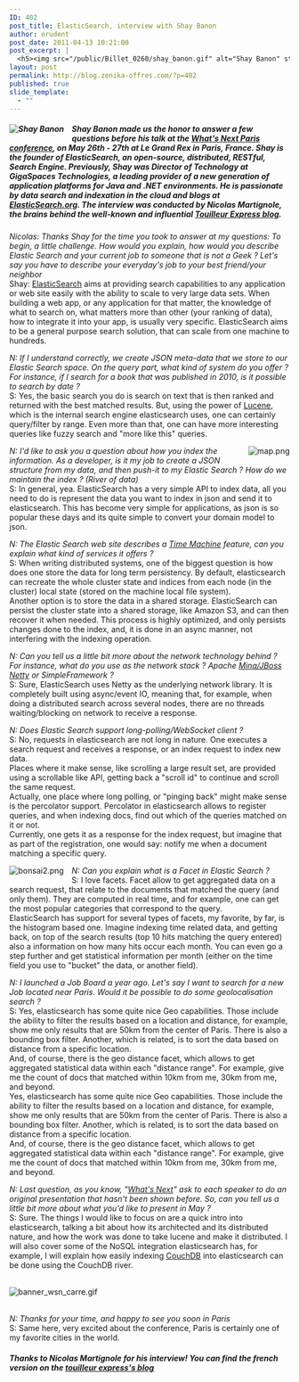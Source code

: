 ```yaml
---
ID: 402
post_title: ElasticSearch, interview with Shay Banon
author: orudent
post_date: 2011-04-13 10:21:00
post_excerpt: |
  <h5><img src="/public/Billet_0260/shay_banon.gif" alt="Shay Banon" style="float:left; margin: 0 1em 1em 0;" title="Shay Banon" />Shay Banon made us the honor to answer a few questions before his talk at the <a href="http://www.whatsnextparis.com/">What's Next Paris conference</a>, on May 26th - 27th at Le Grand Rex in Paris, France. Shay is the founder of ElasticSearch, an open-source, distributed, RESTful, Search Engine. Previously, Shay was Director of Technology at GigaSpaces Technologies, a leading provider of a new generation of application platforms for Java and .NET environments. He is passionate by data search and indexation in the cloud and blogs at <a href="http://www.elasticsearch.org/blog/">ElasticSearch.org</a>. The interview was conducted by Nicolas Martignole, the brains behind the well-known and influential <a href="http://www.touilleur-express.fr/2011/04/12/elasticsearch-interview-with-shay-banon/">Touilleur Express blog</a>.</h5>
layout: post
permalink: http://blog.zenika-offres.com/?p=402
published: true
slide_template:
  - ""
---
```

<h5><img src="/wp-content/uploads/2015/07/shay_banon.gif" alt="Shay Banon" style="float:left; margin: 0 1em 1em 0;" title="Shay Banon" />Shay Banon made us the honor to answer a few questions before his talk at the <a href="http://www.whatsnextparis.com/">What's Next Paris conference</a>, on May 26th - 27th at Le Grand Rex in Paris, France. Shay is the founder of ElasticSearch, an open-source, distributed, RESTful, Search Engine. Previously, Shay was Director of Technology at GigaSpaces Technologies, a leading provider of a new generation of application platforms for Java and .NET environments. He is passionate by data search and indexation in the cloud and blogs at <a href="http://www.elasticsearch.org/blog/">ElasticSearch.org</a>. The interview was conducted by Nicolas Martignole, the brains behind the well-known and influential <a href="http://www.touilleur-express.fr/2011/04/12/elasticsearch-interview-with-shay-banon/">Touilleur Express blog</a>.</h5>
<!--more-->
<p><em>Nicolas: Thanks Shay for the time you took to answer at my questions: To begin, a little challenge. How would you explain, how would you describe Elastic Search and your current job to someone  that is not a Geek&nbsp;? Let's say you have to describe your everyday's job to your best friend/your neighbor</em> <br />Shay: <a href="http://www.elasticsearch.org/">ElasticSearch</a> aims at providing search capabilities to any application or web site easily with the ability to scale to very large data sets. When building a web app, or any application for that matter, the knowledge of what to search on, what matters more than other (your ranking of data), how to integrate it into your app, is usually very specific. ElasticSearch aims to be a general purpose search solution, that can scale from one machine to hundreds. <br /></p> <p><em>N: If I understand correctly, we create JSON meta-data that we store to our Elastic Search space. On the query part, what kind of system do you offer&nbsp;? For instance, if I search for a book that was published in 2010, is it possible to search by date ?</em> <br />S: Yes, the basic search you do is search on text that is then ranked and returned with the best matched results. But, using the power of <a href="http://lucene.apache.org/java/docs/index.html">Lucene</a>, which is the internal search engine elasticsearch uses, one can certainly query/filter by range. Even more than that, one can have more interesting queries like fuzzy search and "more like this" queries. <br /></p> <p><img src="/wp-content/uploads/2015/07/map.png" alt="map.png" style="float:right; margin: 0 0 1em 1em;" /><em>N: I'd like to ask you a question about how you index the information. As a developer, is it my job to create a JSON structure from my data, and then push-it to my Elastic Search&nbsp;? How do we maintain the index&nbsp;? (River of data)</em> <br />S: In general, yea. ElasticSearch has a very simple API to index data, all you need to do is represent the data you want to index in json and send it to elasticsearch. This has become very simple for applications, as json is so popular these days and its quite simple to convert your domain model to json. <br /></p> <p><em>N: The Elastic Search web site describes a <a href="http://www.elasticsearch.org/blog/2010/02/16/searchengine_time_machine.html">Time Machine</a> feature, can you explain what kind of services it offers ?</em> <br />S: When writing distributed systems, one of the biggest question is how does one store the data for long term persistency. By default, elasticsearch can recreate the whole cluster state and indices from each node (in the cluster) local state (stored on the machine local file system). <br />Another option is to store the data in a shared storage. ElasticSearch can persist the cluster state into a shared storage, like Amazon S3, and can then recover it when needed. This process is highly optimized, and only persists changes done to the index, and, it is done in an async manner, not interfering with the indexing operation. <br /></p> <p><em>N: Can you tell us a little bit more about the network technology behind&nbsp;? For instance, what do you use as the network stack&nbsp;? Apache <a href="http://www.jboss.org/netty">Mina/JBoss Netty</a> or SimpleFramework ?</em> <br />S: Sure, ElasticSearch uses Netty as the underlying network library. It is completely built using async/event IO, meaning that, for example, when doing a distributed search across several nodes, there are no threads waiting/blocking on network to receive a response. <br /></p> <p><em>N: Does Elastic Search support long-polling/WebSocket client ?</em> <br />S: No, requests in elasticsearch are not long in nature. One executes a search request and receives a response, or an index request to index new data. <br />Places where it make sense, like scrolling a large result set, are provided using a scrollable like API, getting back a "scroll id" to continue and scroll the same request. <br />Actually, one place where long polling, or "pinging back" might make sense is the percolator support. Percolator in elasticsearch allows to register queries, and when indexing docs, find out which of the queries matched on it or not. <br />Currently, one gets it as a response for the index request, but imagine that as part of the registration, one would say: notify me when a document matching a specific query. <br /></p> <p><img src="/wp-content/uploads/2015/07/bonsai2.png" alt="bonsai2.png" style="float:left; margin: 0 1em 1em 0;" /><em>N: Can you explain what is a Facet in Elastic Search ?</em> <br />S: I love facets. Facet allow to get aggregated data on a search request, that relate to the documents that matched the query (and only them). They are computed in real time, and for example, one can get the most popular categories that correspond to the query. <br />ElasticSearch has support for several types of facets, my favorite, by far, is the histogram based one. Imagine indexing time related data, and getting back, on top of the search results (top 10 hits matching the query entered) also a information on how many hits occur each month. You can even go a step further and get statistical information per month (either on the time field you use to "bucket" the data, or another field). <br /></p> <p><em>N: I launched a Job Board a year ago. Let's say I want to search for a new Job located near Paris. Would it be possible to do some geolocalisation search ?</em> <br />S: Yes, elasticsearch has some quite nice Geo capabilities. Those include the ability to filter the results based on a location and distance, for example, show me only results that are 50km from the center of Paris. There is also a bounding box filter. Another, which is related, is to sort the data based on distance from a specific location. <br />And, of course, there is the geo distance facet, which allows to get aggregated statistical data within each "distance range". For example, give me the count of docs that matched within 10km from me, 30km from me, and beyond. <br />Yes, elasticsearch has some quite nice Geo capabilities. Those include the ability to filter the results based on a location and distance, for example, show me only results that are 50km from the center of Paris. There is also a bounding box filter. Another, which is related, is to sort the data based on distance from a specific location. <br />And, of course, there is the geo distance facet, which allows to get aggregated statistical data within each "distance range". For example, give me the count of docs that matched within 10km from me, 30km from me, and beyond. <br /></p> <p><em>N: Last question, as you know, "<a href="http://www.whatsnextparis.com/">What's Next</a>" ask to each speaker to do an original presentation that hasn't been shown before. So, can you tell us a little bit more about what you'd like to present in May ?</em> <br />S: Sure. The things I would like to focus on are a quick intro into elasticsearch, talking a bit about how its architected and its distributed nature, and how the work was done to take lucene and make it distributed. I will also cover some of the NoSQL integration elasticsearch has, for example, I will explain how easily indexing <a href="http://couchdb.apache.org/">CouchDB</a> into elasticsearch can be done using the CouchDB river. <br />
<br /></p> <p><img src="/wp-content/uploads/2015/07/banner_wsn_carre.gif" alt="banner_wsn_carre.gif" style="display:block; margin:0 auto;" /><br /></p> <p><em>N: Thanks for your time, and happy to see you soon in Paris</em> <br />S: Same here, very excited about the conference, Paris is certainly one of my favorite cities in the world. <br /></p> <h5>Thanks to Nicolas Martignole for his interview! You can find the french version on the <a href="http://www.touilleur-express.fr/2011/04/12/elasticsearch-interview-with-shay-banon/">touilleur express's blog</a><br /></h5> <p><br /></p>